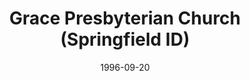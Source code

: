 ---
date: &id001 1996-09-20
end_date: null
location:
  address: 1800 North Grand Avenue West
  city: Springfield
  state: ID
minister:
- end: 2000-01-01
  name: Robert Walker
  start: 1996-01-01
  type: Pastor
- end: null
  name: Terry Dowds
  start: 2000-01-01
  type: Pastor
- end: 2002-01-01
  name: Michael Shipma
  start: 1999-01-01
  type: Associate Pastor
ministers:
- Robert Walker
- Terry Dowds
- Michael Shipma
name: Grace Presbyterian Church
names:
- end: null
  name: Grace Presbyterian Church
  start: 1996-09-20
origination_date: *id001
raw_data: "ID\nSpringfield\n\nGrace Presbyterian Church  (September 20, 1996\u2013\
  \ )\n1800 North Grand Avenue West\n(called Covenant Reformed Orthodox Presbyterian\
  \ Church, 1996\u20132008)\nPastors: Robert Walker, 1996\u20132000\nTerry Dowds,\
  \ 2000\u2013\nAssoc. Pastor: Michael Shipma, 1999\u20132002"
received_from: null
states:
- ID
status:
  active: true
  end_date: null
  reason: null
  received_from: null
  withdrawal_to: null
title: Grace Presbyterian Church (Springfield ID)
year_established:
- 1996

---